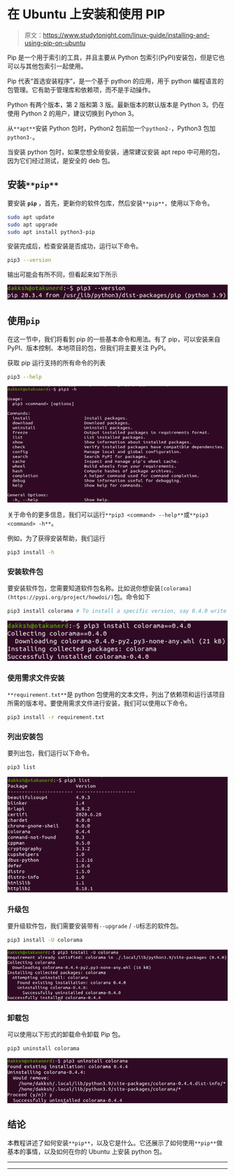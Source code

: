# 在 Ubuntu 上安装和使用 PIP

> 原文：<https://www.studytonight.com/linux-guide/installing-and-using-pip-on-ubuntu>

Pip 是一个用于索引的工具，并且主要从 Python 包索引(PyPI)安装包，但是它也可以与其他包索引一起使用。

Pip 代表“首选安装程序”，是一个基于 python 的应用，用于 python 编程语言的包管理。它有助于管理库和依赖项，而不是手动操作。

Python 有两个版本，第 2 版和第 3 版。最新版本的默认版本是 Python 3。仍在使用 Python 2 的用户，建议切换到 Python 3。

从`**apt**`安装 Python 包时，Python2 包前加一个`python2-`，Python3 包加`python3-`。

当安装 python 包时，如果您想全局安装，通常建议安装 apt repo 中可用的包，因为它们经过测试，是安全的 deb 包。

## 安装`**pip**`

要安装 **`pip`** ，首先，更新你的软件包库，然后安装`**pip**`，使用以下命令。

```sh
sudo apt update
sudo apt upgrade
sudo apt install python3-pip
```

安装完成后，检查安装是否成功，运行以下命令。

```sh
pip3 --version
```

输出可能会有所不同，但看起来如下所示

![pip3 version](img/2df58e61563080e4cb70fef7850bdaad.png)

## 使用`pip`

在这一节中，我们将看到 pip 的一些基本命令和用法。有了 pip，可以安装来自 PyPI、版本控制、本地项目的包，但我们将主要关注 PyPI。

获取 pip 运行支持的所有命令的列表

```sh
pip3 --help
```

![pip3 help](img/1da5c68f2ad5151cb89a69128dfa4a74.png)

关于命令的更多信息，我们可以运行`**pip3 <command> --help**`或`**pip3 <command> -h**`。

例如，为了获得安装帮助，我们运行

```sh
pip3 install -h
```

### 安装软件包

要安装软件包，您需要知道软件包名称。比如说你想安装`[colorama](https://pypi.org/project/howdoi/)`包。命令如下

```sh
pip3 install colorama # To install a specific version, say 0.4.0 write colorama==0.4.0
```

![pip3 install](img/d4b8842bb2bd0f99428c60cac0573b05.png)

### 使用需求文件安装

`**requirement.txt**`是 python 包使用的文本文件，列出了依赖项和运行该项目所需的版本号。要使用需求文件进行安装，我们可以使用以下命令。

```sh
pip3 install -r requirement.txt
```

### 列出安装包

要列出包，我们运行以下命令。

```sh
pip3 list
```

![pip3 list packages](img/8364d61e9ff603d18815c70977090490.png)

### 升级包

要升级软件包，我们需要安装带有`--upgrade` / `-U`标志的软件包。

```sh
pip3 install -U colorama
```

![pip3 upgrade](img/509d4ee5ac3561542019a10e3adfb2c1.png)

### 卸载包

可以使用以下形式的卸载命令卸载 Pip 包。

```sh
pip3 uninstall colorama
```

![pip3 uninstall](img/6112435b53e9af147b2475c39cd7dcd1.png)

## 结论

本教程讲述了如何安装`**pip**`，以及它是什么。它还展示了如何使用`**pip**`做基本的事情，以及如何在你的 Ubuntu 上安装 python 包。

* * *

* * *